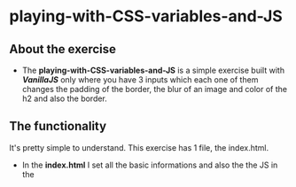 # playing-with-CSS-variables-and-JS

## About the exercise

- The **playing-with-CSS-variables-and-JS** is a simple exercise built with **_VanillaJS_** only where you have 3 inputs which each one of them changes the padding of the border, the blur of an image and color of the h2 and also the border.

## The functionality

It's pretty simple to understand. 
This exercise has 1 file, the index.html.
- In the **index.html** I set all the basic informations and also the the JS in the <script> tag, over there you will see a function which controls the functionality of the three inputs.

## Getting started

1. Installation

- Clone the repo

      git clone https://github.com/euguilhermegirardi/playing-with-CSS-variables-and-JS.git
      
2. Open the file

- Open the html file.


## Contributing

1.  Fork the project
2.  Create your feature branch (`git checkout -b feature/AmazingFeature`)
3.  Commit your changes (`git commit -m 'Add some AmazingFeature'`)
4.  Push to the branch (`git push origin feature/AmazingFeature`)
5.  Open a pull request
